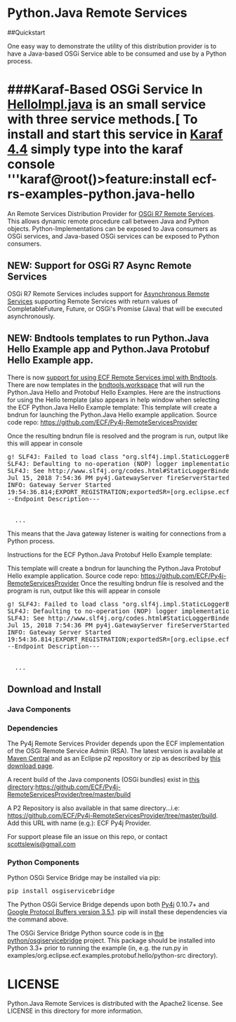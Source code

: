 Python.Java Remote Services
===========================

##Quickstart

One easy way to demonstrate the utility of this distribution provider is to have a Java-based OSGi Service able to be consumed and use by a Python process.

###Karaf-Based OSGi Service
In [HelloImpl.java](https://github.com/ECF/Py4j-RemoteServicesProvider/blob/master/examples/org.eclipse.ecf.examples.hello.javahost/src/org/eclipse/ecf/examples/hello/javahost/HelloImpl.java) is an small service with three service methods.[
To install and start this service in [Karaf 4.4](https://karaf.apache.org/download) simply type into the karaf console
'''karaf@root()>feature:install ecf-rs-examples-python.java-hello
===========================
An Remote Services Distribution Provider for [OSGi R7 Remote Services](https://osgi.org/specification/osgi.cmpn/7.0.0/service.remoteservices.html).  This allows dynamic remote procedure call between Java and Python objects.  Python-Implementations can be exposed to Java consumers as OSGi services, and Java-based OSGi services can be exposed to Python consumers.

## NEW: Support for OSGi R7 Async Remote Services
OSGi R7 Remote Services includes support for [Asynchronous Remote Services](https://osgi.org/specification/osgi.cmpn/7.0.0/service.remoteservices.html#d0e1407) supporting Remote Services with return values of CompletableFuture, Future, or OSGi's Promise (Java) that will be executed asynchronously.

## NEW: Bndtools templates to run Python.Java Hello Example app and Python.Java Protobuf Hello Example app.
There is now [support for using ECF Remote Services impl with Bndtools](https://wiki.eclipse.org/Bndtools_Support_for_Remote_Services_Development).  There are now templates in the [bndtools.workspace](https://github.com/ECF/bndtools.workspace) that will run the Python.Java Hello and Protobuf Hello Examples.  Here are the instructions for using the Hello template (also appears in help window when selecting the ECF Python.Java Hello Example template:
This template will create a bndrun for launching the Python.Java Hello example application.
Source code repo: https://github.com/ECF/Py4j-RemoteServicesProvider

Once the resulting bndrun file is resolved and the program is run, output like this will appear in console
<pre>
g! SLF4J: Failed to load class "org.slf4j.impl.StaticLoggerBinder".
SLF4J: Defaulting to no-operation (NOP) logger implementation
SLF4J: See http://www.slf4j.org/codes.html#StaticLoggerBinder for further details.
Jul 15, 2018 7:54:36 PM py4j.GatewayServer fireServerStarted
INFO: Gateway Server Started
19:54:36.814;EXPORT_REGISTRATION;exportedSR=[org.eclipse.ecf.examples.hello.IHello];cID=URIID [uri=py4j://127.0.0.1:25333/java];rsId=1
--Endpoint Description---
<endpoint-descriptions xmlns="http://www.osgi.org/xmlns/rsa/v1.0.0">
  <endpoint-description>
  ...
</pre>

This means that the Java gateway listener is waiting for connections from a Python process.

Instructions for the ECF Python.Java Protobuf Hello Example template:

This template will create a bndrun for launching the Python.Java Protobuf Hello example application.
Source code repo: https://github.com/ECF/Py4j-RemoteServicesProvider
Once the resulting bndrun file is resolved and the program is run, output like this will appear in console

<pre>
g! SLF4J: Failed to load class "org.slf4j.impl.StaticLoggerBinder".
SLF4J: Defaulting to no-operation (NOP) logger implementation
SLF4J: See http://www.slf4j.org/codes.html#StaticLoggerBinder for further details.
Jul 15, 2018 7:54:36 PM py4j.GatewayServer fireServerStarted
INFO: Gateway Server Started
19:54:36.814;EXPORT_REGISTRATION;exportedSR=[org.eclipse.ecf.examples.protobuf.hello.IHello];cID=URIID [uri=py4j://127.0.0.1:25333/java];rsId=1
--Endpoint Description---
<endpoint-descriptions xmlns="http://www.osgi.org/xmlns/rsa/v1.0.0">
  <endpoint-description>
  ...
</pre>

## Download and Install
### Java Components

### Dependencies

The Py4j Remote Services Provider depends upon the ECF implementation of the OSGi Remote Service Admin (RSA).   The latest version is available at [Maven Central](https://search.maven.org/#search%7Cga%7C1%7Cg%3A%22org.eclipse.ecf%22) and as an Eclipse p2 repository or zip as described by [this download page](https://www.eclipse.org/ecf/downloads.php).

A recent build of the Java components (OSGi bundles) exist in [this directory](https://github.com/ECF/Py4j-RemoteServicesProvider/tree/master/build):https://github.com/ECF/Py4j-RemoteServicesProvider/tree/master/build

A P2 Repository is also available in that same directory...i.e:  https://github.com/ECF/Py4j-RemoteServicesProvider/tree/master/build.  Add this URL with name (e.g.):  ECF Py4j Provider.

For support please file an issue on this repo, or contact [scottslewis@gmail.com](mailto:scottslewis@gmail.com)

### Python Components

Python OSGi Service Bridge may be installed via pip:

<pre>
pip install osgiservicebridge
</pre>

The Python OSGi Service Bridge depends upon both [Py4j](https://www.py4j.org/) 0.10.7+ and [Google Protocol Buffers version 3.5.1](https://developers.google.com/protocol-buffers/).   pip will install these dependencies via the command above.

The OSGi Service Bridge Python source code is in [the python/osgiservicebridge](https://github.com/ECF/Py4j-RemoteServicesProvider/tree/master/python/osgiservicebridge) project.   This package should be installed into Python 3.3+ prior to running the example (in, e.g. the run.py in examples/org.eclipse.ecf.examples.protobuf.hello/python-src directory).

LICENSE
=======

Python.Java Remote Services is distributed with the Apache2 license. See LICENSE in this directory for more
information.

